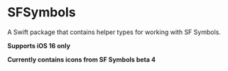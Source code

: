 # SFSymbols

A Swift package that contains helper types for working with SF Symbols.

**Supports iOS 16 only**

**Currently contains icons from SF Symbols beta 4**
